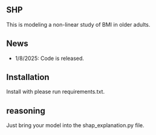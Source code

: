 ## SHP

This is modeling a non-linear study of BMI in older adults.

## News
- 1/8/2025: Code is released.

## Installation

Install with please run requirements.txt.

## reasoning

Just bring your model into the shap_explanation.py file.



